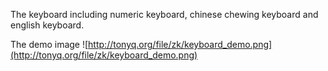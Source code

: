 The keyboard including numeric keyboard,
chinese chewing keyboard and english keyboard.

The demo image
![http://tonyq.org/file/zk/keyboard_demo.png](http://tonyq.org/file/zk/keyboard_demo.png)